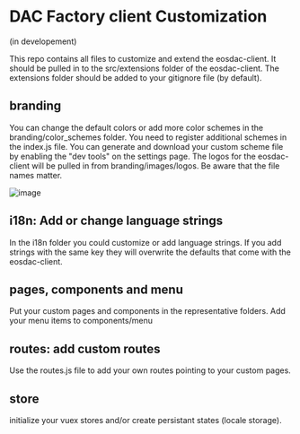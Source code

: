 # DAC Factory client Customization
(in developement)

This repo contains all files to customize and extend the eosdac-client. It should be pulled in to the src/extensions folder of the eosdac-client. The extensions folder should be added to your gitignore file (by default).

## branding
You can change the default colors or add more color schemes in the branding/color_schemes folder. You need to register additional schemes in the index.js file. You can generate and download your custom scheme file by enabling the "dev tools" on the settings page. The logos for the eosdac-client will be pulled in from branding/images/logos. Be aware that the file names matter.

![image](https://user-images.githubusercontent.com/44613132/55157729-6c29d500-515d-11e9-88cf-6b6287885dd2.png)


## i18n: Add or change language strings
In the i18n folder you could customize or add language strings. If you add strings with the same key they will overwrite the defaults that come with the eosdac-client.

## pages, components and menu
Put your custom pages and components in the representative folders. Add your menu items to components/menu

## routes: add custom routes
Use the routes.js file to add your own routes pointing to your custom pages.

## store
initialize your vuex stores and/or create persistant states (locale storage).




